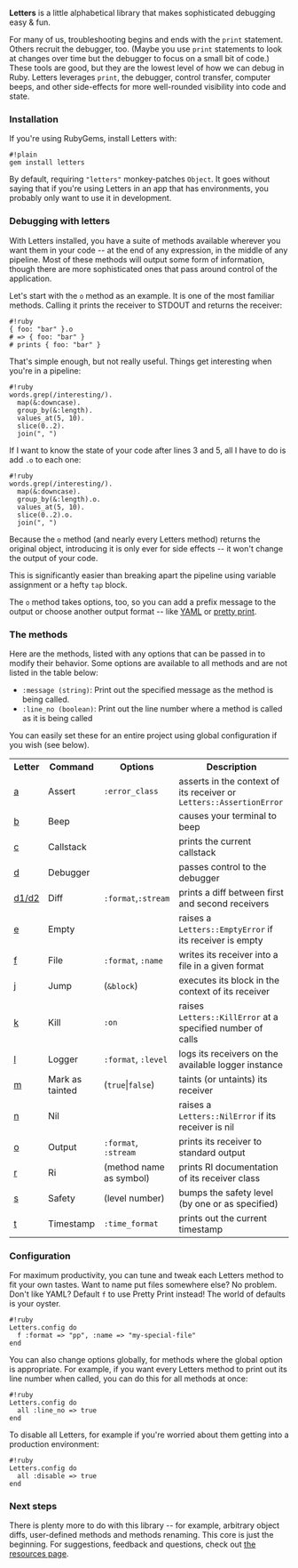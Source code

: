 **Letters** is a little alphabetical library that makes sophisticated debugging easy &amp; fun.

For many of us, troubleshooting begins and ends with the `print` statement. Others recruit the debugger, too. (Maybe you use `print` statements to look at changes over time but the debugger to focus on a small bit of code.) These tools are good, but they are the lowest level of how we can debug in Ruby. Letters leverages `print`, the debugger, control transfer, computer beeps, and other side-effects for more well-rounded visibility into code and state.

### Installation ###

If you're using RubyGems, install Letters with:

    #!plain
    gem install letters

By default, requiring `"letters"` monkey-patches `Object`. It goes without saying that if you're using Letters in an app that has environments, you probably only want to use it in development.

### Debugging with letters ###

With Letters installed, you have a suite of methods available wherever you want them in your code -- at the end of any expression, in the middle of any pipeline. Most of these methods will output some form of information, though there are more sophisticated ones that pass around control of the application.

Let's start with the `o` method as an example. It is one of the most familiar methods. Calling it prints the receiver to STDOUT and returns the receiver:

    #!ruby
    { foo: "bar" }.o
    # => { foo: "bar" }
    # prints { foo: "bar" }

That's simple enough, but not really useful. Things get interesting when you're in a pipeline:

    #!ruby
    words.grep(/interesting/).
      map(&:downcase).
      group_by(&:length).
      values_at(5, 10).
      slice(0..2).
      join(", ")

If I want to know the state of your code after lines 3 and 5, all I have to do is add `.o` to each one:

    #!ruby
    words.grep(/interesting/).
      map(&:downcase).
      group_by(&:length).o.
      values_at(5, 10).
      slice(0..2).o.
      join(", ")

Because the `o` method (and nearly every Letters method) returns the original object, introducing it is only ever for side effects -- it won't change the output of your code.

This is significantly easier than breaking apart the pipeline using variable assignment or a hefty `tap` block.

The `o` method takes options, too, so you can add a prefix message to the output or choose another output format -- like [YAML]() or [pretty print]().

### The methods ###

Here are the methods, listed with any options that can be passed in to modify their behavior.  Some options are available to all methods and are not listed in the table below:

- `:message (string)`: Print out the specified message as the method is being called.
- `:line_no (boolean)`: Print out the line number where a method is called as it is being called

You can easily set these for an entire project using global configuration if you wish (see below).

<table>
  <tr>
    <th>Letter</th>
    <th>Command</th>
    <th>Options</th>
    <th>Description</th>
  </tr>

  <tr>
    <td><a href="http://lettersrb.com/api#a">a</a></td>
    <td>Assert</td>
    <td><code>:error_class</code></td>
    <td>asserts in the context of its receiver or <code>Letters::AssertionError</code></td>
  </tr>

  <tr>
    <td><a href="http://lettersrb.com/api#b">b</a></td>
    <td>Beep</td>
    <td></td>
    <td>causes your terminal to beep</td>
  </tr>

  <tr>
    <td><a href="http://lettersrb.com/api#c">c</a></td>
    <td>Callstack</td>
    <td></td>
    <td>prints the current callstack</td>
  </tr>

  <tr>
    <td><a href="http://lettersrb.com/api#d">d</a></td>
    <td>Debugger</td>
    <td></td>
    <td>passes control to the debugger</td>
  </tr>

  <tr>
    <td><a href="http://lettersrb.com/api#d1/d2">d1/d2</a></td>
    <td>Diff</td>
    <td><code>:format</code>,<code>:stream</code></td>
    <td>prints a diff between first and second receivers</td>
  </tr>

  <tr>
    <td><a href="http://lettersrb.com/api#e">e</a></td>
    <td>Empty</td>
    <td></td>
    <td>raises a <code>Letters::EmptyError</code> if its receiver is empty</td>
  </tr>

  <tr>
    <td><a href="http://lettersrb.com/api#f">f</a></td>
    <td>File</td>
    <td><code>:format</code>, <code>:name</code></td>
    <td>writes its receiver into a file in a given format</td>
  </tr>

  <tr>
    <td><a href="http://lettersrb.com/api#j">j</a></td>
    <td>Jump</td>
    <td>(<code>&block</code>)</td>
    <td>executes its block in the context of its receiver</td>
  </tr>

  <tr>
    <td><a href="http://lettersrb.com/api#k">k</a></td>
    <td>Kill</td>
    <td><code>:on</code></td>
    <td>raises <code>Letters::KillError</code> at a specified number of calls</td>
  </tr>

  <tr>
    <td><a href="http://lettersrb.com/api#l">l</a></td>
    <td>Logger</td>
    <td><code>:format</code>, <code>:level</code></td>
    <td>logs its receivers on the available logger instance</td>
  </tr>

  <tr>
    <td><a href="http://lettersrb.com/api#m">m</a></td>
    <td>Mark as tainted</td>
    <td>(<code>true</code>|<code>false</code>)</td>
    <td>taints (or untaints) its receiver</td>
  </tr>

  <tr>
    <td><a href="http://lettersrb.com/api#n">n</a></td>
    <td>Nil</td>
    <td></td>
    <td>raises a <code>Letters::NilError</code> if its receiver is nil</td>
  </tr>

  <tr>
    <td><a href="http://lettersrb.com/api#o">o</a></td>
    <td>Output</td>
    <td><code>:format</code>, <code>:stream</code></td>
    <td>prints its receiver to standard output</td>
  </tr>

  <tr>
    <td><a href="http://lettersrb.com/api#r">r</a></td>
    <td>Ri</td>
    <td>(method name as symbol)</td>
    <td>prints RI documentation of its receiver class</td>
  </tr>

  <tr>
    <td><a href="http://lettersrb.com/api#s">s</a></td>
    <td>Safety</td>
    <td>(level number)</td>
    <td>bumps the safety level (by one or as specified)</td>
  </tr>

  <tr>
    <td><a href="http://lettersrb.com/api#t">t</a></td>
    <td>Timestamp</td>
    <td><code>:time_format</code></td>
    <td>prints out the current timestamp</td>
  </tr>
</table>

### Configuration ###

For maximum productivity, you can tune and tweak each Letters method to fit your own tastes. Want to name put files somewhere else? No problem. Don't like YAML? Default `f` to use Pretty Print instead! The world of defaults is your oyster.

    #!ruby
    Letters.config do
      f :format => "pp", :name => "my-special-file"
    end

You can also change options globally, for methods where the global option is appropriate. For example, if you want every Letters method to print out its line number when called, you can do this for all methods at once:

    #!ruby
    Letters.config do
      all :line_no => true
    end

To disable all Letters, for example if you're worried about them getting into a production environment:

    #!ruby
    Letters.config do
      all :disable => true
    end

### Next steps ###

There is plenty more to do with this library -- for example, arbitrary object diffs, user-defined methods and methods renaming. This core is just the beginning. For suggestions, feedback and questions, check out [the resources page](http://lettersrb.com/resources).
